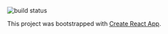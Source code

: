![build status](https://travis-ci.org/SeanGroff/simon-ts.svg?branch=master)

This project was bootstrapped with [Create React App](https://github.com/facebookincubator/create-react-app).
